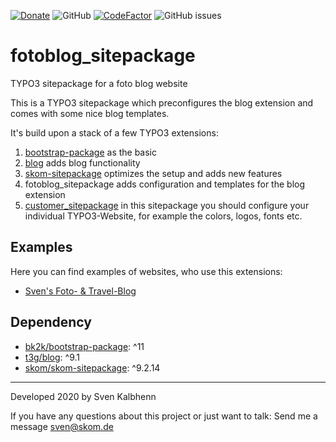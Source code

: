 [![Donate](https://img.shields.io/badge/Donate-PayPal-green.svg)](https://PayPal.me/SvenKalbhenn)
![GitHub](https://img.shields.io/github/license/Starraider/fotoblog_sitepackage)
[![CodeFactor](https://www.codefactor.io/repository/github/starraider/fotoblog_sitepackage/badge)](https://www.codefactor.io/repository/github/starraider/fotoblog_sitepackage)
![GitHub issues](https://img.shields.io/github/issues/Starraider/fotoblog_sitepackage)

# fotoblog_sitepackage

TYPO3 sitepackage for a foto blog website

This is a TYPO3 sitepackage which preconfigures the blog extension and comes with some nice blog templates.

It's build upon a stack of a few TYPO3 extensions:

1. [bootstrap-package](https://extensions.typo3.org/extension/bootstrap_package) as the basic
2. [blog](https://extensions.typo3.org/extension/blog) adds blog functionality
3. [skom-sitepackage](https://github.com/Starraider/skom_sitepackage) optimizes the setup and adds new features
4. fotoblog_sitepackage adds configuration and templates for the blog extension
5. [customer_sitepackage](https://github.com/Starraider/customer_sitepackage) in this sitepackage you should configure your individual TYPO3-Website, for example the colors, logos, fonts etc.

## Examples

Here you can find examples of websites, who use this extensions:

- [Sven's Foto- & Travel-Blog](https://www.photographieren.info/)

## Dependency

- [bk2k/bootstrap-package](https://extensions.typo3.org/extension/bootstrap_package): ^11
- [t3g/blog](https://extensions.typo3.org/extension/blog): ^9.1
- [skom/skom-sitepackage](https://github.com/Starraider/skom_sitepackage): ^9.2.14

---

Developed 2020 by Sven Kalbhenn

If you have any questions about this project or just want to talk:
Send me a message [sven@skom.de](mailto:sven@skom.de)
